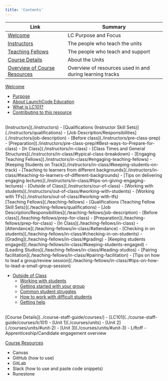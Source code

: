 ```yaml
---
title: 'Contents'
---
```


Link | Summary
|------------|-------------|
[Welcome](./welcome/) | LC Purpose and Focus
[Instructors](./instructors)  | The people who teach the units
[Teaching Fellows](./teaching-fellows) | The people who teach and support
[Course Details](./courses/) | About the Units
[Overview of Course Resources](./resources) | Overview of resources used in and during learning tracks

[Welcome](./welcome/)
- [Purpose](./welcome/purpose)
- [About LaunchCode Education](./welcome/about-education)
- [What is LC101?](./courses/lc101)
- [Contributing to this resource](./welcome/contribution)

<br>
[Instructors](./instructors)
- [Qualifications (Instructor Skill Sets)](./instructors/qualifications)
- [Job Description/Responsibilities](./instructors/job-description)
- [Before class](./instructors/pre-class-prep)
    - [Preparation](./instructors/pre-class-prep/#Best-ways-to-Prepare-for-class)
- [In Class](./instructors/in-class)
    - [Class Times and General Structures](./instructors/in-class/#typical-class-breakdown)
    - [Engaging Teaching Fellows](./instructors/in-class/#engaging-teaching-fellows)
    - [Keeping Students on Track](./instructors/in-class/#keeping-students-on-track)
    - [Teaching to learners from different backgrounds](./instructors/in-class/#teaching-to-learners-of-different-backgrounds)
    - [Tips on delivering engaging lectures](./instructors/in-class/#tips-on-giving-engaging-lectures)
- [Outside of Class](./instructors/our-of-class)
    - [Working with students](./instructors/out-of-class/#working-with-students)
    - [Working with TFs](./instructors/out-of-class/#working-with-tfs)

<br>
[Teaching Fellows](./teaching-fellows)
- [Qualifications (Teaching Fellow Skill Sets)](./teaching-fellows/qualifications)
- [Job Description/Responsibilities](./teaching-fellows/job-description) 
- [Before class](./teaching-fellows/prep-for-class)
    - [Preparation](./teaching-fellows/prep-for-class)
- [In Class](./teaching-fellows/in-class)
    - [Attendance](./teaching-fellows/in-class/#attendance)
    - [Checking in on students](./teaching-fellows/in-class/#checking-in-on-students)
    - [Grading](./teaching-fellows/in-class/#grading)
    - [Keeping students engaged](./teaching-fellows/in-class/#keeping-students-engaged)
    - [Leading Studios](./teaching-fellows/in-class/#leading-studios)    
    - [Pairing facilitation](./teaching-fellows/in-class/#pairing-facilitation)
    - [Tips on how to lead a group/review session](./teaching-fellows/in-class/#tips-on-how-to-lead-a-small-group-session)   
    
- [Outside of Class](../course-staff-guide/teaching-fellows/out-of-class)
    - [Working with students](.teaching-fellows/out-of-class)
    - [Getting started with your group](./teaching-fellows/out-of-class)
    - [Common student struggles](./teaching-fellows/out-of-class)
    - [How to work with difficult students](./teaching-fellows/out-of-class)
    - [Getting help](./teaching-fellows/out-of-class)

<br>
[Course Details](../course-staff-guide/courses/)
- [LC101](../course-staff-guide/courses/lc101)
    - [Unit 1](./courses/units)
    - [Unit 2](./courses/units/#unit-2)
    - [Unit 3](./courses/units/#unit-3)
    - Liftoff
- Apprenticeship/Candidate engagement overview

[Course Resources](./resources)
- Canvas
- GitHub (how to use)
- GitLab
- Slack (how to use and paste code snippets)
- Runestone
 
